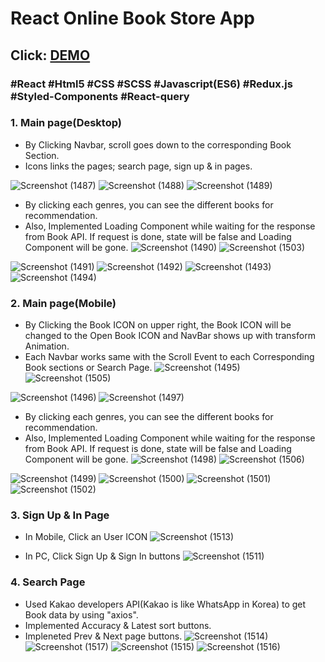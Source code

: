 # React Online Book Store App
## Click: [DEMO](https://vikingbooks.netlify.app/)

### #React #Html5 #CSS #SCSS #Javascript(ES6) #Redux.js #Styled-Components #React-query
### 1. Main page(Desktop)
- By Clicking Navbar, scroll goes down to the corresponding Book Section.
- Icons links the pages; search page, sign up & in pages.

![Screenshot (1487)](https://github.com/jeongwookim2022/React-Bookstore/assets/109917393/9f8eecc7-eef7-416e-99d4-fea4803148f3)
![Screenshot (1488)](https://github.com/jeongwookim2022/React-Bookstore/assets/109917393/f6f9d21e-edca-4e8f-8070-423545568353)
![Screenshot (1489)](https://github.com/jeongwookim2022/React-Bookstore/assets/109917393/3f721be6-e8bd-4cc5-9e3d-e3d70aace296)

- By clicking each genres, you can see the different books for recommendation.
- Also, Implemented Loading Component while waiting for the response from Book API. If request is done, state will be false and Loading Component will be gone. 
![Screenshot (1490)](https://github.com/jeongwookim2022/React-Bookstore/assets/109917393/7abbf963-37a2-445e-80dc-9ac59d4686e2)
![Screenshot (1503)](https://github.com/jeongwookim2022/React-Bookstore/assets/109917393/c7fd1752-a933-4236-847f-fcae2f04d03a)


![Screenshot (1491)](https://github.com/jeongwookim2022/React-Bookstore/assets/109917393/620c0388-d861-4d6a-b7d7-e82da9745200)
![Screenshot (1492)](https://github.com/jeongwookim2022/React-Bookstore/assets/109917393/3d9966ec-3fa2-4485-83ea-e82ba33794d9)
![Screenshot (1493)](https://github.com/jeongwookim2022/React-Bookstore/assets/109917393/3262b832-a556-41d5-968a-169c30aa10a4)
![Screenshot (1494)](https://github.com/jeongwookim2022/React-Bookstore/assets/109917393/cb8064ed-c31a-4e77-8b75-ba001acbfea0)


### 2. Main page(Mobile)
- By Clicking the Book ICON on upper right, the Book ICON will be changed to the Open Book ICON and NavBar shows up with transform Animation.
- Each Navbar works same with the Scroll Event to each Corresponding Book sections or Search Page.
![Screenshot (1495)](https://github.com/jeongwookim2022/React-Bookstore/assets/109917393/8ded4e4e-a913-47d5-afc6-8cd709533c0b)
![Screenshot (1505)](https://github.com/jeongwookim2022/React-Bookstore/assets/109917393/c00a60bc-3a8b-4ac7-94e0-acc76a59aabc)

![Screenshot (1496)](https://github.com/jeongwookim2022/React-Bookstore/assets/109917393/5adf4390-3123-4cb0-85e5-7f39ff3e6373)
![Screenshot (1497)](https://github.com/jeongwookim2022/React-Bookstore/assets/109917393/30c2c1f0-1331-4ff1-a96a-a9507768d332)

- By clicking each genres, you can see the different books for recommendation.
- Also, Implemented Loading Component while waiting for the response from Book API. If request is done, state will be false and Loading Component will be gone. 
![Screenshot (1498)](https://github.com/jeongwookim2022/React-Bookstore/assets/109917393/d5f71780-6647-4267-9557-b1182fdcda1f)
![Screenshot (1506)](https://github.com/jeongwookim2022/React-Bookstore/assets/109917393/d321c976-5ba8-4484-9976-9c0c8852d982)



![Screenshot (1499)](https://github.com/jeongwookim2022/React-Bookstore/assets/109917393/e1bbf28b-076e-4b21-8b4b-69d6dccdded5)
![Screenshot (1500)](https://github.com/jeongwookim2022/React-Bookstore/assets/109917393/8aa0e1da-3113-49d2-ae19-6a5788c259d3)
![Screenshot (1501)](https://github.com/jeongwookim2022/React-Bookstore/assets/109917393/3424f287-0329-48f5-9d94-22e8def2c1da)
![Screenshot (1502)](https://github.com/jeongwookim2022/React-Bookstore/assets/109917393/03dd1cad-2dd3-4e2d-b32c-c321087da791)

### 3. Sign Up & In Page
- In Mobile, Click an User ICON
![Screenshot (1513)](https://github.com/jeongwookim2022/React-Bookstore/assets/109917393/b83b304f-38b0-49cd-91c3-9abe2940f353)

- In PC, Click Sign Up & Sign In buttons
![Screenshot (1511)](https://github.com/jeongwookim2022/React-Bookstore/assets/109917393/0c62437e-83cc-460f-bbb4-d879add24bc9)



### 4. Search Page
- Used Kakao developers API(Kakao is like WhatsApp in Korea) to get Book data by using "axios".
- Implemented Accuracy & Latest sort buttons.
- Impleneted Prev & Next page buttons.
![Screenshot (1514)](https://github.com/jeongwookim2022/React-Bookstore/assets/109917393/ba164523-6357-48a6-b6e9-42be3539d202)
![Screenshot (1517)](https://github.com/jeongwookim2022/React-Bookstore/assets/109917393/430a9d6e-a7ef-4e0c-840e-09166a86fd9b)
![Screenshot (1515)](https://github.com/jeongwookim2022/React-Bookstore/assets/109917393/f4799a85-535f-47a2-a721-43c6a3086bef)
![Screenshot (1516)](https://github.com/jeongwookim2022/React-Bookstore/assets/109917393/8361658c-1e88-4386-bb2a-8218d3fd5917)
